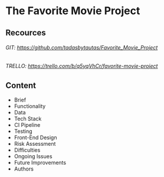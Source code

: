 # The Favorite Movie Project
## Recources
###### GIT: https://github.com/tadasbytautas/Favorite_Movie_Project
###### TRELLO: https://trello.com/b/q5yqVhCr/favorite-movie-project

## Content
* Brief
* Functionality
* Data
* Tech Stack
* CI Pipeline
* Testing
* Front-End Design
* Risk Assessment
* Difficulties
* Ongoing Issues
* Future Improvements
* Authors